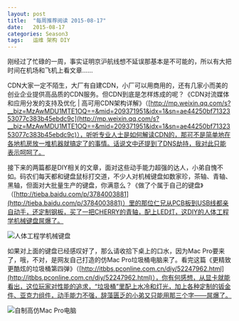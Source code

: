 ```yaml
---
layout: post
title:  "每周推荐阅读 2015-08-17"
date:   2015-08-17
categories: Season3
tags:   运维 架构 DIY
---
```


刚经过了忙碌的一周，事实证明京沪航线想不延误那基本是不可能的，所以有大把时间在机场和飞机上看文章……

CDN大家一定不陌生，大厂有自建CDN，小厂可以用商用的，还有几家小而美的创业企业提供高品质的CDN服务。但CDN到底是怎样炼成的呢？《CDN对流媒体和应用分发的支持及优化 | 高可用CDN架构详解》（[http://mp.weixin.qq.com/s?__biz=MzAwMDU1MTE1OQ==&mid=209371951&idx=1&sn=ae44250bf7132353077c383b45ebdc9c](http://mp.weixin.qq.com/s?__biz=MzAwMDU1MTE1OQ==&mid=209371951&idx=1&sn=ae44250bf7132353077c383b45ebdc9c)），听听专业人士是如何解读CDN的，那可不是简单地在各地机房放一堆机器就搞定了的事情。话说文中还提到了DNS劫持，我对此只能表示呵呵了。

接下来的两篇都是DIY相关的文章，面对这些动手能力超强的达人，小弟自愧不如。码农们每天都和键盘鼠标打交道，不少人对机械键盘如数家珍，茶轴、青轴、黑轴，但面对大批量生产的键盘，你满意么？《做了个属于自己的键盘》（[http://tieba.baidu.com/p/3784003881](http://tieba.baidu.com/p/3784003881)）里的那位仁兄从PCB板到USB线都亲自动手，还定制钢板，买了一把CHERRY的青轴，配上LED灯，这DIY的人体工程学机械键盘屌爆了。

![人体工程学机械键盘](http://7xn7do.com1.z0.glb.clouddn.com/images/diy_keyboard.jpg-normalized)

如果对上面的键盘已经感叹好了，那么请收拾下桌上的口水，因为Mac Pro要来了，哦，不对，是网友自己打造的仿Mac Pro垃圾桶电脑来了。看完这篇《更精致更酷炫的垃圾桶第四弹》（[http://itbbs.pconline.com.cn/diy/52247962.html](http://itbbs.pconline.com.cn/diy/52247962.html)），你有何感想，从显卡就能看出，这位玩家对性能的追求，“垃圾桶”里配上水冷和灯光，加上各种定制的钣金件、亚克力组件，动手能力不强，辞藻匮乏的小弟又只能用那三个字——屌爆了。

![自制高仿Mac Pro电脑](http://7xn7do.com1.z0.glb.clouddn.com/images/diy_macpro.jpg-normalized)



